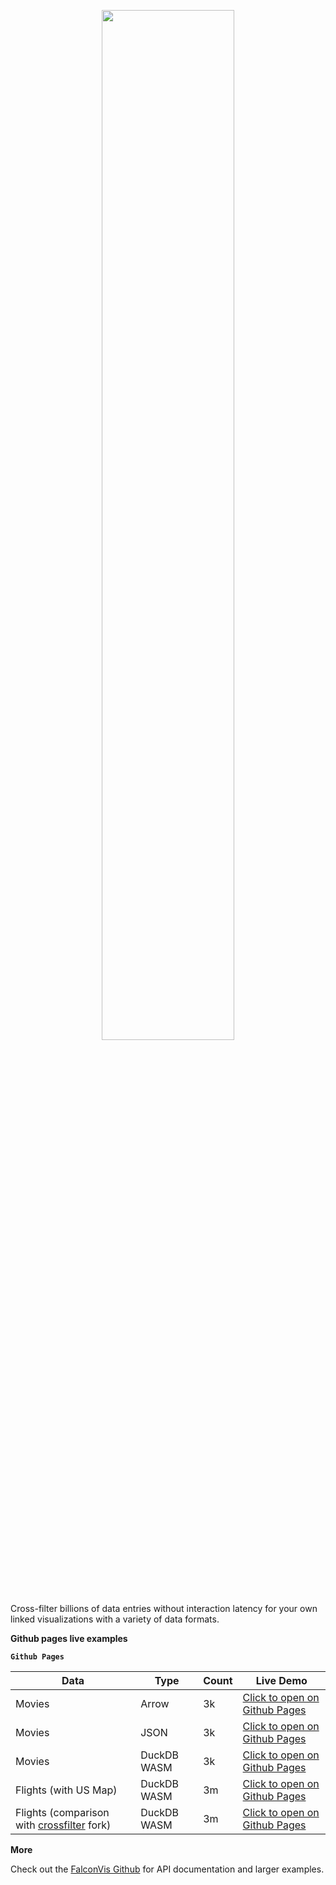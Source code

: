 <p align="center">
  <img src="https://user-images.githubusercontent.com/65095341/224896033-afc8bd8e-d0e0-4031-a7b2-3857bef51327.svg" width="65%">
</p>

Cross-filter billions of data entries without interaction latency for your own linked visualizations with a variety of data formats.

**Github pages live examples**

**`Github Pages`**

| Data                                                                                     | Type        | Count | Live Demo                                                                       |
| ---------------------------------------------------------------------------------------- | ----------- | ----- | ------------------------------------------------------------------------------- |
| Movies                                                                                   | Arrow       | 3k    | [Click to open on Github Pages](https://dig.cmu.edu/falcon-vis/movies-arrow/)   |
| Movies                                                                                   | JSON        | 3k    | [Click to open on Github Pages](https://dig.cmu.edu/falcon-vis/movies-json/)    |
| Movies                                                                                   | DuckDB WASM | 3k    | [Click to open on Github Pages](https://dig.cmu.edu/falcon-vis/movies-duckdb/)  |
| Flights (with US Map)                                                                    | DuckDB WASM | 3m    | [Click to open on Github Pages](https://dig.cmu.edu/falcon-vis/flights-duckdb/) |
| Flights (comparison with [crossfilter](https://github.com/crossfilter/crossfilter) fork) | DuckDB WASM | 3m    | [Click to open on Github Pages](https://dig.cmu.edu/falcon-vis/crossfilter/)    |

**More**

Check out the [FalconVis Github](https://github.com/cmudig/falcon) for API documentation and larger examples.
